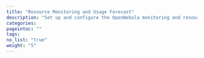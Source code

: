 ```yaml
---
title: "Resource Monitoring and Usage Forecast"
description: "Set up and configure the OpenNebula monitoring and resource usage forecast system"
categories:
pageintoc: ""
tags:
no_list: "true"
weight: "5"
---
```


<!--# Monitoring and Alerting -->
